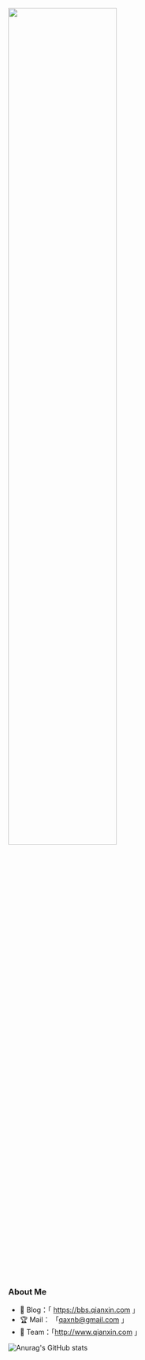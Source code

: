 <p align="left"><a href="https://fz1lin.com/"><img width="66%" src="./header.png" /></a></p>

### About  Me
- 💖 Blog：「 https://bbs.qianxin.com 」
- 🏆 Mail： 「qaxnb@gmail.com 」
- 💎 Team：「http://www.qianxin.com 」

![Anurag's GitHub stats](https://github-readme-stats.vercel.app/api?username=qianniaoge&show_icons=true&theme=radical)
